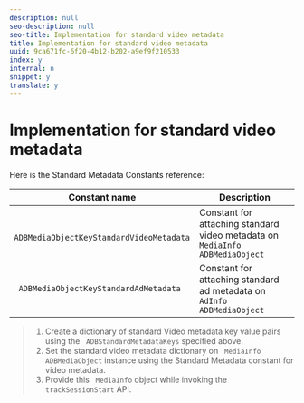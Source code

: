 ```yaml
---
description: null
seo-description: null
seo-title: Implementation for standard video metadata
title: Implementation for standard video metadata
uuid: 9ca671fc-6f20-4b12-b202-a9ef9f210533
index: y
internal: n
snippet: y
translate: y
---
```


# Implementation for standard video metadata

Here is the Standard Metadata Constants reference: 



|  Constant name  | Description  |
|---|---|
|  ` ADBMediaObjectKeyStandardVideoMetadata`  | Constant for attaching standard video metadata on ` MediaInfo ADBMediaObject`  |
|  ` ADBMediaObjectKeyStandardAdMetadata`  | Constant for attaching standard ad metadata on ` AdInfo ADBMediaObject`  |


>1. Create a dictionary of standard Video metadata key value pairs using the ` ADBStandardMetadataKeys` specified above.
>1. Set the standard video metadata dictionary on ` MediaInfo` ` ADBMediaObject` instance using the Standard Metadata constant for video metadata.
>1. Provide this ` MediaInfo` object while invoking the ` trackSessionStart` API.
